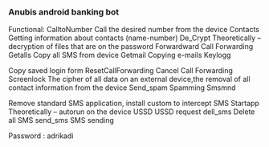 

### Anubis android banking bot

Functional:
CalltoNumber
Call the desired number from the device
Contacts
Getting information about contacts (name-number)
De_Crypt
Theoretically – decryption of files that are on the password
Forwardward
Call Forwarding
Getalls
Copy all SMS from device
Getmail
Copying e-mails
Keylogg

Copy saved login form
ResetCallForwarding
Cancel Call Forwarding
Screenlock
The cipher of all data on an external device,the removal of all contact information from the device
Send_spam
Spamming
Smsmnd

Remove standard SMS application, install custom to intercept SMS
Startapp
Theoretically – autorun on the device
USSD
USSD request
dell_sms
Delete all SMS
send_sms
SMS sending

Password : adrikadi
